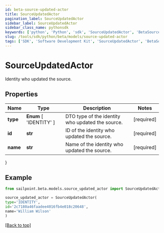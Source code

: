 ```yaml
---
id: beta-source-updated-actor
title: SourceUpdatedActor
pagination_label: SourceUpdatedActor
sidebar_label: SourceUpdatedActor
sidebar_class_name: pythonsdk
keywords: ['python', 'Python', 'sdk', 'SourceUpdatedActor', 'BetaSourceUpdatedActor'] 
slug: /tools/sdk/python/beta/models/source-updated-actor
tags: ['SDK', 'Software Development Kit', 'SourceUpdatedActor', 'BetaSourceUpdatedActor']
---
```


# SourceUpdatedActor

Identity who updated the source.

## Properties

Name | Type | Description | Notes
------------ | ------------- | ------------- | -------------
**type** |  **Enum** [  'IDENTITY' ] | DTO type of the identity who updated the source. | [required]
**id** | **str** | ID of the identity who updated the source. | [required]
**name** | **str** | Name of the identity who updated the source. | [required]
}

## Example

```python
from sailpoint.beta.models.source_updated_actor import SourceUpdatedActor

source_updated_actor = SourceUpdatedActor(
type='IDENTITY',
id='2c7180a46faadee4016fb4e018c20648',
name='William Wilson'
)

```
[[Back to top]](#) 

